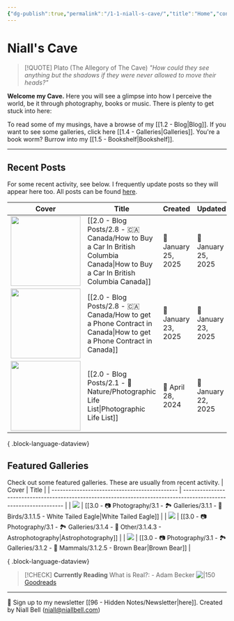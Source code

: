 ```yaml
---
{"dg-publish":true,"permalink":"/1-1-niall-s-cave/","title":"Home","contentClasses":"cards cards-cols-3 cards-cover cards-cover-no-border cards-title-hide-icons","tags":["gardenEntry"],"noteIcon":null,"created":"2024-04-07T13:59:11.083-07:00","updated":"2025-01-25T22:57:36.816-08:00"}
---
```


# Niall's Cave

> [!QUOTE] Plato (The Allegory of The Cave)
> *"How could they see anything but the shadows if they were never allowed to move their heads?"*

**Welcome my Cave.** Here you will see a glimpse into how I perceive the world, be it through photography, books or music. There is plenty to get stuck into here:

To read some of my musings, have a browse of my [[1.2 - Blog\|Blog]].
If you want to see some galleries, click here [[1.4 - Galleries\|Galleries]].
You're a book worm? Burrow into my [[1.5 - Bookshelf\|Bookshelf]].

---

## Recent Posts

For some recent activity, see below. I frequently update posts so they will appear here too. All posts can be found [here](https://niallbell.com/blog).

| Cover                                                               | Title                                                                                                                              | Created             | Updated             | Type         | Tags                                              |
| ------------------------------------------------------------------- | ---------------------------------------------------------------------------------------------------------------------------------- | ------------------- | ------------------- | ------------ | ------------------------------------------------- |
| <img src='https://i.imgur.com/oiwPNEa.jpeg' style='height:160px;'/> | [[2.0 - Blog Posts/2.8 - 🇨🇦 Canada/How to Buy a Car In British Columbia Canada\|How to Buy a Car In British Columbia Canada]] | 📅 January 25, 2025 | 🔄 January 25, 2025 | 💭 Blog Post | #canada #travel #IEC #car #auto #vehicle          |
| <img src='https://i.imgur.com/V9XRV4A.jpeg' style='height:160px;'/> | [[2.0 - Blog Posts/2.8 - 🇨🇦 Canada/How to get a Phone Contract in Canada\|How to get a Phone Contract in Canada]]             | 📅 January 23, 2025 | 🔄 January 23, 2025 | 💭 Blog Post | #canada #travel #IEC #phone #phoneplan            |
| <img src='https://i.imgur.com/urbFltC.jpeg' style='height:160px;'/> | [[2.0 - Blog Posts/2.1 - 🌱Nature/Photographic Life List\|Photographic Life List]]                                              | 📅 April 28, 2024   | 🔄 January 22, 2025 | 💭 Blog Post | #photography #nature #lifelist #wildlife #birding |

{ .block-language-dataview}

## Featured Galleries

Check out some featured galleries. These are usually from recent activity.
| Cover                                         | Title                                                                                                             |
| --------------------------------------------- | ----------------------------------------------------------------------------------------------------------------- |
| <img src='https://i.imgur.com/1COPsvs.png'/>  | [[3.0 - 📷 Photography/3.1 - 🏞️ Galleries/3.1.1 - 🦅 Birds/3.1.1.5 - White Tailed Eagle\|White Tailed Eagle]] |
| <img src='https://i.imgur.com/Jzcv1Jl.jpeg'/> | [[3.0 - 📷 Photography/3.1 - 🏞️ Galleries/3.1.4 - 🚀 Other/3.1.4.3 - Astrophotography\|Astrophotography]]     |
| <img src='https://i.imgur.com/Tip0k1n.jpg'/>  | [[3.0 - 📷 Photography/3.1 - 🏞️ Galleries/3.1.2 - 🐯 Mammals/3.1.2.5 - Brown Bear\|Brown Bear]]               |

{ .block-language-dataview}


>[!CHECK] **Currently Reading**
>What is Real?:  - Adam Becker
>![|150](https://images-na.ssl-images-amazon.com/images/S/compressed.photo.goodreads.com/books/1500753932i/35604796.jpg)
>[Goodreads](https://www.goodreads.com/book/show/35604796-what-is-real?)


---
📧 Sign up to my newsletter [[96 - Hidden Notes/Newsletter\|here]].
Created by Niall Bell (niall@niallbell.com)

